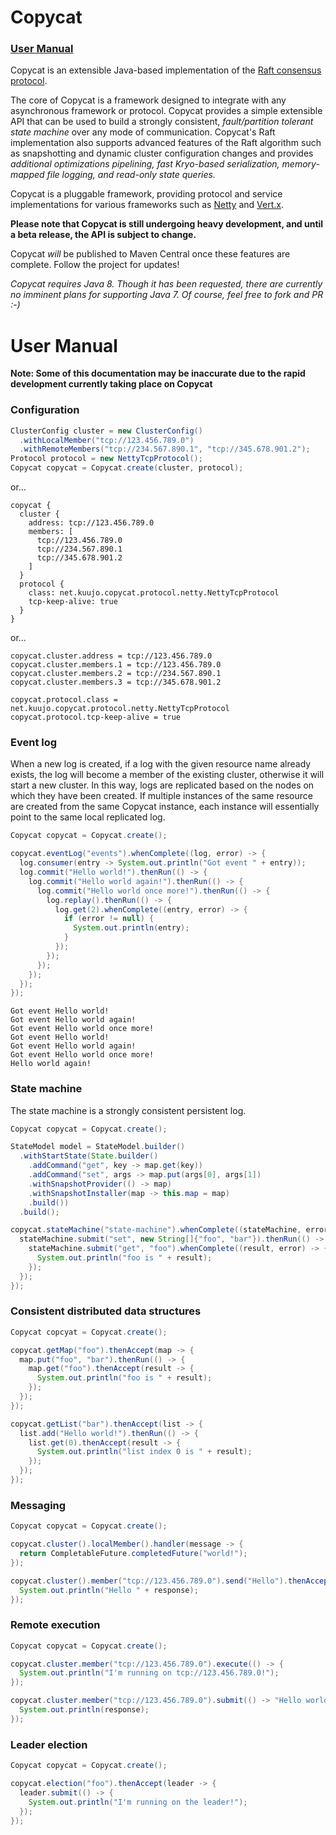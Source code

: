 Copycat
=======

### [User Manual](#user-manual)

Copycat is an extensible Java-based implementation of the
[Raft consensus protocol](https://ramcloud.stanford.edu/wiki/download/attachments/11370504/raft.pdf).

The core of Copycat is a framework designed to integrate with any asynchronous framework
or protocol. Copycat provides a simple extensible API that can be used to build a
strongly consistent, *fault/partition tolerant state machine* over any mode of communication.
Copycat's Raft implementation also supports advanced features of the Raft algorithm such as
snapshotting and dynamic cluster configuration changes and provides *additional optimizations
pipelining, fast Kryo-based serialization, memory-mapped file logging, and read-only state queries.*

Copycat is a pluggable framework, providing protocol and service implementations for
various frameworks such as [Netty](http://netty.io) and [Vert.x](http://vertx.io).

**Please note that Copycat is still undergoing heavy development, and until a beta release,
the API is subject to change.**

Copycat *will* be published to Maven Central once these features are complete. Follow
the project for updates!

*Copycat requires Java 8. Though it has been requested, there are currently no imminent
plans for supporting Java 7. Of course, feel free to fork and PR :-)*

User Manual
===========

**Note: Some of this documentation may be inaccurate due to the rapid development currently
taking place on Copycat**

### Configuration
```java
ClusterConfig cluster = new ClusterConfig()
  .withLocalMember("tcp://123.456.789.0")
  .withRemoteMembers("tcp://234.567.890.1", "tcp://345.678.901.2");
Protocol protocol = new NettyTcpProtocol();
Copycat copycat = Copycat.create(cluster, protocol);
```

or...

```
copycat {
  cluster {
    address: tcp://123.456.789.0
    members: [
      tcp://123.456.789.0
      tcp://234.567.890.1
      tcp://345.678.901.2
    ]
  }
  protocol {
    class: net.kuujo.copycat.protocol.netty.NettyTcpProtocol
    tcp-keep-alive: true
  }
}
```

or...

```
copycat.cluster.address = tcp://123.456.789.0
copycat.cluster.members.1 = tcp://123.456.789.0
copycat.cluster.members.2 = tcp://234.567.890.1
copycat.cluster.members.3 = tcp://345.678.901.2

copycat.protocol.class = net.kuujo.copycat.protocol.netty.NettyTcpProtocol
copycat.protocol.tcp-keep-alive = true
```

### Event log
When a new log is created, if a log with the given resource name already exists, the log
will become a member of the existing cluster, otherwise it will start a new cluster. In this
way, logs are replicated based on the nodes on which they have been created. If multiple instances
of the same resource are created from the same Copycat instance, each instance will essentially
point to the same local replicated log.
```java
Copycat copycat = Copycat.create();

copycat.eventLog("events").whenComplete((log, error) -> {
  log.consumer(entry -> System.out.println("Got event " + entry));
  log.commit("Hello world!").thenRun(() -> {
    log.commit("Hello world again!").thenRun(() -> {
      log.commit("Hello world once more!").thenRun(() -> {
        log.replay().thenRun(() -> {
          log.get(2).whenComplete((entry, error) -> {
            if (error != null) {
              System.out.println(entry);
            }
          });
        });
      });
    });
  });
});
```

```
Got event Hello world!
Got event Hello world again!
Got event Hello world once more!
Got event Hello world!
Got event Hello world again!
Got event Hello world once more!
Hello world again!
```

### State machine
The state machine is a strongly consistent persistent log.
```java
Copycat copycat = Copycat.create();

StateModel model = StateModel.builder()
  .withStartState(State.builder()
    .addCommand("get", key -> map.get(key))
    .addCommand("set", args -> map.put(args[0], args[1])
    .withSnapshotProvider(() -> map)
    .withSnapshotInstaller(map -> this.map = map)
    .build())
  .build();

copycat.stateMachine("state-machine").whenComplete((stateMachine, error) -> {
  stateMachine.submit("set", new String[]{"foo", "bar"}).thenRun(() -> {
    stateMachine.submit("get", "foo").whenComplete((result, error) -> {
      System.out.println("foo is " + result);
    });
  });
});
```

### Consistent distributed data structures
```java
Copycat copcyat = Copycat.create();

copycat.getMap("foo").thenAccept(map -> {
  map.put("foo", "bar").thenRun(() -> {
    map.get("foo").thenAccept(result -> {
      System.out.println("foo is " + result);
    });
  });
});

copycat.getList("bar").thenAccept(list -> {
  list.add("Hello world!").thenRun(() -> {
    list.get(0).thenAccept(result -> {
      System.out.println("list index 0 is " + result);
    });
  });
});
```

### Messaging
```java
Copycat copycat = Copycat.create();

copycat.cluster().localMember().handler(message -> {
  return CompletableFuture.completedFuture("world!");
});

copycat.cluster().member("tcp://123.456.789.0").send("Hello").thenAccept(response -> {
  System.out.println("Hello " + response);
});
```

### Remote execution
```java
Copycat copycat = Copycat.create();

copycat.cluster.member("tcp://123.456.789.0").execute(() -> {
  System.out.println("I'm running on tcp://123.456.789.0!");
});

copycat.cluster.member("tcp://123.456.789.0").submit(() -> "Hello world!").thenAccept(response -> {
  System.out.println(response);
});
```

### Leader election
```java
Copycat copycat = Copycat.create();

copycat.election("foo").thenAccept(leader -> {
  leader.submit(() -> {
    System.out.println("I'm running on the leader!");
  });
});
```
